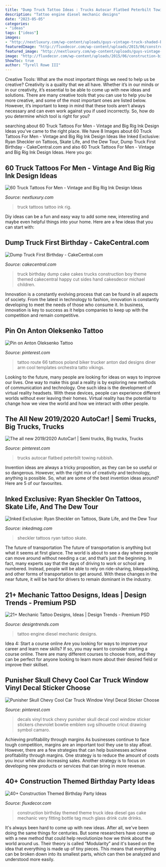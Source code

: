 ```yaml
---
title: "Dump Truck Tattoo Ideas : Trucks Autocar Flatbed Peterbilt Towing Rubbish"
description: "Tattoo engine diesel mechanic designs"
date: "2023-05-05"
categories:
- "ideas"
tags: ["ideas"]
images:
- "http://nextluxury.com/wp-content/uploads/guys-vintage-truck-shaded-black-and-grey-ink-tattoo.jpg"
featuredImage: "http://fluxdecor.com/wp-content/uploads/2015/06/construction-birthday-party/25-construction-themed-birthday-party.jpg"
featured_image: "http://nextluxury.com/wp-content/uploads/guys-vintage-truck-shaded-black-and-grey-ink-tattoo.jpg"
image: "http://fluxdecor.com/wp-content/uploads/2015/06/construction-birthday-party/25-construction-themed-birthday-party.jpg"
ShowToc: true
author: "Tyrell Rowe III"
---
```



Creative Tools: What are the most important things we need to help us be creative?
Creativity is a quality that we all have. Whether it’s in our minds or in our creativity, it’s essential to be able to come up with new ideas and solutions. There are many creative tools that you can use to help you be more creative, and some of the most important ones are listed below. However, it’s important to keep in mind that these tools aren’t always necessary and can even work against you if used incorrectly. So, how do you determine which tool is right for you?

	

		
searching about 60 Truck Tattoos For Men - Vintage and Big Rig Ink Design Ideas you've came to the right place. We have 8 Images about 60 Truck Tattoos For Men - Vintage and Big Rig Ink Design Ideas like Inked Exclusive: Ryan Sheckler on Tattoos, Skate Life, and the Dew Tour, Dump Truck First Birthday - CakeCentral.com and also 60 Truck Tattoos For Men - Vintage and Big Rig Ink Design Ideas. Here you go:
		
    
## 60 Truck Tattoos For Men - Vintage And Big Rig Ink Design Ideas

<img loading=lazy src="http://nextluxury.com/wp-content/uploads/guys-vintage-truck-shaded-black-and-grey-ink-tattoo.jpg" onerror="this.onerror=null;this.src='https://tse1.mm.bing.net/th?id=OIP.zgN3psISGQnp5rZqyXQuqQHaHe&amp;pid=15.1';" alt="60 Truck Tattoos For Men - Vintage and Big Rig Ink Design Ideas">

_Source: nextluxury.com_

>truck tattoos tattoo ink rig. 

	

Diy ideas can be a fun and easy way to add some new, interesting and maybe even helpful things into your home. Here are a few ideas that you can start with: 

    
## Dump Truck First Birthday - CakeCentral.com

<img loading=lazy src="https://cdn001.cakecentral.com/gallery/2015/03/900_818136pK2a_dump-truck-first-birthday.jpg" onerror="this.onerror=null;this.src='https://tse4.mm.bing.net/th?id=OIP.w0A1PizSMjoFGrVdswXXAgHaJ4&amp;pid=15.1';" alt="Dump Truck First Birthday - CakeCentral.com">

_Source: cakecentral.com_

>truck birthday dump cake cakes trucks construction boy theme themed cakecentral happy cut sides hand cakesdecor michael children. 

	

Innovation is a constantly evolving process that can be found in all aspects of society. From the latest in technology to fashion, innovation is constantly developing to meet the needs of those who consume it. In business, innovation is key to success as it helps companies to keep up with the competition and remain competitive.

    
## Pin On Anton Oleksenko Tattoo

<img loading=lazy src="https://i.pinimg.com/736x/40/be/21/40be21cb0ff77dad27b513de5c5625d6--poland-tattoo-awesome-tattoos.jpg" onerror="this.onerror=null;this.src='https://tse1.mm.bing.net/th?id=OIP.o3qNES6J2P-SCT7GXOtEWgHaLD&amp;pid=15.1';" alt="Pin on Anton Oleksenko Tattoo">

_Source: pinterest.com_

>tattoo route 66 tattoos poland biker trucker anton dad designs diner arm cool templates orchestra tatto vikings. 

	

Looking to the future, many people are looking for ideas on ways to improve our lives. One way to make this goal a reality is by exploring new methods of communication and technology. One such idea is the development of virtual reality headsets. With these devices, people can experience different worlds without ever leaving their homes. Virtual reality has the potential to change how we view the world and how we interact with other people.

    
## The All New 2019/2020 AutoCar! | Semi Trucks, Big Trucks, Trucks

<img loading=lazy src="https://i.pinimg.com/736x/ed/26/e5/ed26e595d3b09d05a1fef34a2bd736e4.jpg" onerror="this.onerror=null;this.src='https://tse2.mm.bing.net/th?id=OIP.FUrUFKZs8rxsijHjscm96AHaG1&amp;pid=15.1';" alt="The all new 2019/2020 AutoCar! | Semi trucks, Big trucks, Trucks">

_Source: pinterest.com_

>trucks autocar flatbed peterbilt towing rubbish. 

	

Invention ideas are always a tricky proposition, as they can be so useful or so dangerous. However, with the right mix of creativity and technology, anything is possible. So, what are some of the best invention ideas around? Here are 5 of our favourites.

    
## Inked Exclusive: Ryan Sheckler On Tattoos, Skate Life, And The Dew Tour

<img loading=lazy src="https://www.inkedmag.com/.image/t_share/MTU5MDMyMjk0NTQ0Mzg1Njg1/scheckler-lrgtn-hero.jpg" onerror="this.onerror=null;this.src='https://tse3.mm.bing.net/th?id=OIP.0YC__oWrWJejkt2GzwmYOgHaE_&amp;pid=15.1';" alt="Inked Exclusive: Ryan Sheckler on Tattoos, Skate Life, and the Dew Tour">

_Source: inkedmag.com_

>sheckler tattoos ryan tattoo skate. 

	

The future of transportation
The future of transportation is anything but what it seems at first glance. The world is about to see a day where people can move around without needing a car, and that’s just the beginning. In fact, many experts say that the days of driving to work or school are numbered. Instead, people will be able to rely on ride-sharing, bikepacking, and other forms of transportation to get around. With these changes in the near future, it will be hard for drivers to remain dominant in the industry.

    
## 21+ Mechanic Tattoo Designs, Ideas | Design Trends - Premium PSD

<img loading=lazy src="https://images.designtrends.com/wp-content/uploads/2016/08/03153944/Diesel-Engine-Tattoo-Design.jpg" onerror="this.onerror=null;this.src='https://tse1.mm.bing.net/th?id=OIP.DqxeJ4i_qo49ELMb87lEnAHaJQ&amp;pid=15.1';" alt="21+ Mechanic Tattoo Designs, Ideas | Design Trends - Premium PSD">

_Source: designtrends.com_

>tattoo engine diesel mechanic designs. 

	

Idea 4: Start a course online
Are you looking for ways to improve your career and learn new skills? If so, you may want to consider starting a course online. There are many different courses to choose from, and they can be perfect for anyone looking to learn more about their desired field or improve their skillset.

    
## Punisher Skull Chevy Cool Car Truck Window Vinyl Decal Sticker Choose

<img loading=lazy src="https://i.pinimg.com/736x/63/ed/1e/63ed1e81cdfbd57152755be994c54553--truck-decals-vinyl-decals.jpg" onerror="this.onerror=null;this.src='https://tse3.mm.bing.net/th?id=OIP.HydBvKWjjILweorkoK8erwHaJV&amp;pid=15.1';" alt="Punisher Skull Chevy Cool Car Truck Window Vinyl Decal Sticker Choose">

_Source: pinterest.com_

>decals vinyl truck chevy punisher skull decal cool window sticker stickers chevrolet bowtie emblem svg silhouette cricut drawing symbol camaro. 

	

Achieving profitability through margins
As businesses continue to face tough competition, margins are an important tool they use to stay afloat. However, there are a few strategies that can help businesses achieve profitability through margins. One strategy is to reduce the amount of costs you incur while also increasing sales. Another strategy is to focus on developing new products or services that can bring in more revenue.

    
## 40+ Construction Themed Birthday Party Ideas

<img loading=lazy src="http://fluxdecor.com/wp-content/uploads/2015/06/construction-birthday-party/25-construction-themed-birthday-party.jpg" onerror="this.onerror=null;this.src='https://tse3.mm.bing.net/th?id=OIP.ZWGq3KMhBdCd8lyDxY-5BwHaLH&amp;pid=15.1';" alt="40+ Construction Themed Birthday Party Ideas">

_Source: fluxdecor.com_

>construction birthday themed theme truck idea diesel gas cake mechanic very fitting bottle tag much glass drink cute drinks. 

	

It's always been hard to come up with new ideas. After all, we've been doing the same things for centuries. But some researchers have come up with a new method that could help revolutionize how we think about the world around us. Their theory is called “Modularity” and it's based on the idea that everything is made up of tiny pieces. This means that everything can be broken down into its smallest parts, which can then be analyzed and understood more easily.


